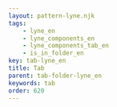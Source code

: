 ```yaml
---
layout: pattern-lyne.njk
tags:
    - lyne_en
    - lyne_components_en
    - lyne_components_tab_en
    - is_in_folder_en
key: tab-lyne_en
title: Tab
parent: tab-folder-lyne_en
keywords: tab
order: 620
---
```

